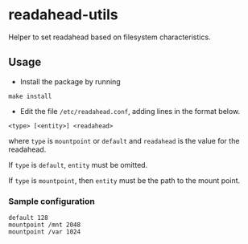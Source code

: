 # readahead-utils

Helper to set readahead based on filesystem characteristics.

## Usage
* Install the package by running

```
make install
```

* Edit the file `/etc/readahead.conf`, adding lines in the format below.
```
<type> [<entity>] <readahead>
```
where  `type` is `mountpoint` or `default` and `readahead` is the value for the readahead.

If `type` is `default`, `entity` must be omitted.

If `type` is `mountpoint`, then `entity` must be the path to the mount point.

### Sample configuration
```
default 128
mountpoint /mnt 2048
mountpoint /var 1024
```
